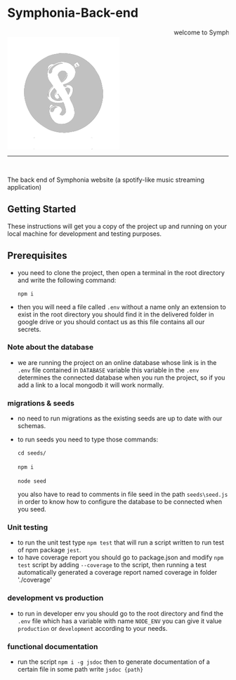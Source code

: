 # Symphonia-Back-end

<marquee>welcome to Symphonia-Back-end</marquee>
<img style ="display:block;magin:0 auto;" src='https://github.com/Etshawy1/Symphonia-Back-end/blob/dev/assets/icons/icon.png?raw=true'></img>

<hr/>
<br/>

The back end of Symphonia website (a spotify-like music streaming application)

## Getting Started

These instructions will get you a copy of the project up and running on your local machine for development and testing purposes.

## Prerequisites

- you need to clone the project, then open a terminal in the root directory and write the following command:

      npm i

- then you will need a file called `.env` without a name only an extension to exist in the root directory you should find it in the delivered folder in google drive or you should contact us as this file contains all our secrets.

### Note about the database

- we are running the project on an online database whose link is in the `.env` file contained in `DATABASE` variable this variable in the `.env` determines the connected database when you run the project, so if you add a link to a local mongodb it will work normally.

### migrations & seeds

- no need to run migrations as the existing seeds are up to date with our schemas.
- to run seeds you need to type those commands:

      cd seeds/

      npm i

      node seed

  you also have to read to comments in file seed in the path `seeds\seed.js` in order to know how to configure the database to be connected when you seed.

### Unit testing

- to run the unit test type `npm test` that will run a script written to run test of npm package `jest`.
- to have coverage report you should go to package.json and modify `npm test` script by adding `--coverage` to the script, then running a test automatically generated a coverage report named coverage in folder './coverage'

### development vs production

- to run in developer env you should go to the root directory and find the `.env` file which has a variable with name `NODE_ENV` you can give it value `production` or `development` according to your needs.

### functional documentation

- run the script `npm i -g jsdoc` then to generate documentation of a certain file in some path write `jsdoc {path}`
